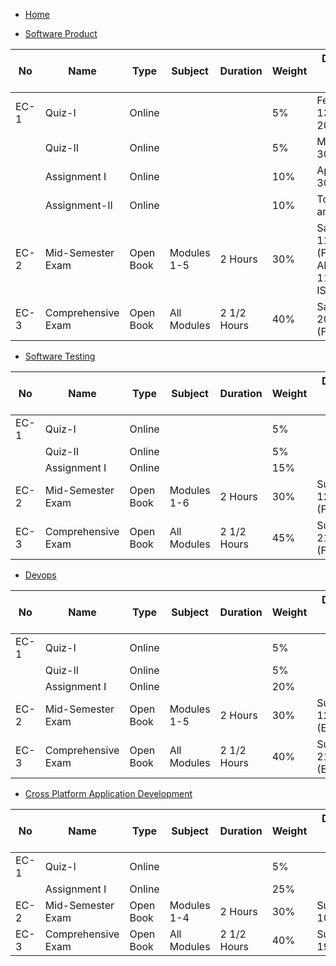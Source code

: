 * [Home](./index) 

* [Software Product](./SoftwareProduct/Index) 

|No	    |Name	            | Type	    | Subject  | Duration	| Weight	| Day, Date, Session, Time
|---|---|---|---|---|---|---|  
|EC-1	|Quiz-I	            | Online	|   | 	        | 5%	                | February 13-23, 2023
|	    |Quiz-II	        | Online	|   | 	        | 5%	                | March 20-30, 2023
|	    |Assignment I	    | Online	|   | 	        | 10%	                | April 20-30, 2023
|	    |Assignment-II	    | Online	|   | 	        | 10%	                | To be announced 
|EC-2	|Mid-Semester Exam	| Open Book	| Modules 1-5  | 2 Hours 	| 30%	    | Saturday, 11/03/2023 (FN)  - 9:00 AM TO 11:15 AM IST
|EC-3	|Comprehensive Exam	| Open Book	| All Modules | 2 1/2 Hours 	| 40%	    | Saturday, 20/05/2023 (FN) 


* [Software Testing](./SoftwareTesting/Index) 

|No	    |Name	            | Type	    | Subject  | Duration	| Weight	    | Day, Date, Session, Time
|---|---|---|---|---|---|---|    
|EC-1	|Quiz-I	            | Online	|   | 	        | 5%	                | 
|	    |Quiz-II	        | Online	|   | 	        | 5%	                | 
|	    |Assignment I	    | Online	|   | 	        | 15%	                | 
|EC-2	|Mid-Semester Exam	| Open Book	| Modules 1-6  | 2 Hours 	| 30%	    | Sunday, 12/03/2023 (FN)
|EC-3	|Comprehensive Exam	| Open Book	| All Modules | 2 1/2 Hours 	| 45%	    | Sunday, 21/05/2023 (FN)


* [Devops](./Devops/Index) 

|No	    |Name	            | Type	    | Subject  | Duration	| Weight	    | Day, Date, Session, Time
|---|---|---|---|---|---|---|    
|EC-1	|Quiz-I	            | Online	|   | 	        | 5%	                | 
|	    |Quiz-II	        | Online	|   | 	        | 5%	                | 
|	    |Assignment I	    | Online	|   | 	        | 20%	                | 
|EC-2	|Mid-Semester Exam	| Open Book	| Modules 1-5  | 2 Hours 	| 30%	    | Sunday, 12/03/2023 (Evening) 
|EC-3	|Comprehensive Exam	| Open Book	| All Modules  | 2 1/2 Hours  	| 40%	    | Sunday, 21/05/2023 (Evening)


* [Cross Platform Application Development](./CrossPlatform/Index)

|No	    |Name	            | Type	    | Subject  | Duration	| Weight	    | Day, Date, Session, Time
|---|---|---|---|---|---|---|    
|EC-1	|Quiz-I	            | Online	|   | 	        | 5%	                | 
|	    |Assignment I	    | Online	|   | 	        | 25%	                | 
|EC-2	|Mid-Semester Exam	| Open Book	| Modules 1-4  | 2 Hours 	| 30%	    | Sunday, 10/03/2023 
|EC-3	|Comprehensive Exam	| Open Book	| All Modules  | 2 1/2 Hours 	| 40%	    | Sunday, 19/03/2023 

